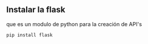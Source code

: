 ## Instalar la flask 
que es un modulo de python para la creación de API's

 ```
 pip install flask
```